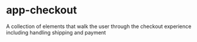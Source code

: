 # app-checkout
A collection of elements that walk the user through the checkout experience including handling shipping and payment
